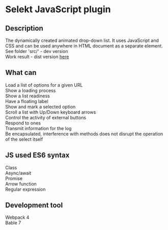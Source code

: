 # Selekt JavaScript plugin

## Description
The dynamically created animated drop-down list. 
It uses JavaScript and CSS and can be used
anywhere in HTML document as a separate element.  
See folder 'src/' - dev version   
Work result - dist version [here](https://vladimircherevko.github.io/works/select/)  

## What can
Load a list of options for a given URL    
Show a loading process  
Show a list readiness   
Have a floating label  
Show and mark a selected option  
Scroll a list with Up/Down keyboard arrows  
Control the activity of external buttons  
Respond to ones  
Transmit information for the log  
Be encapsulated, interference with methods does not 
  disrupt the operation of the select itself

## JS used ES6 syntax
Class  
Async/await  
Promise  
Arrow function  
Regular expression  

## Development tool
Webpack 4  
Bable 7  

